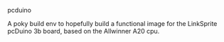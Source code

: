 pcduino

A poky build env to hopefully build a functional image for the
LinkSprite pcDuino 3b board, based on the Allwinner A20 cpu.

